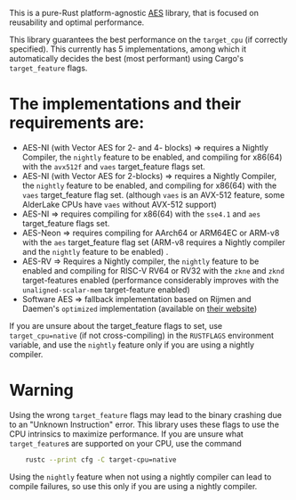 This is a pure-Rust platform-agnostic [AES](https://nvlpubs.nist.gov/nistpubs/FIPS/NIST.FIPS.197-upd1.pdf) library, that
is focused on reusability and optimal performance.

This library guarantees the best performance on the `target_cpu` (if correctly specified). This currently has 5
implementations, among which it automatically decides the best (most performant) using Cargo's `target_feature` flags.

# The implementations and their requirements are:

- AES-NI (with Vector AES for 2- and 4- blocks) => requires a Nightly Compiler, the `nightly` feature to be enabled, and
  compiling for x86(64) with the `avx512f` and `vaes` target_feature flags set.
- AES-NI (with Vector AES for 2-blocks) => requires a Nightly Compiler, the `nightly` feature to be enabled, and
  compiling for x86(64) with the `vaes` target_feature flag set. (although `vaes` is an AVX-512 feature, some AlderLake
  CPUs have `vaes` without AVX-512 support)
- AES-NI => requires compiling for x86(64) with the `sse4.1` and `aes` target_feature flags set.
- AES-Neon => requires compiling for AArch64 or ARM64EC or ARM-v8 with the `aes` target_feature flag set (ARM-v8
  requires a Nightly compiler and the `nightly` feature to be enabled) .
- AES-RV => Requires a Nightly compiler, the `nightly` feature to be enabled and compiling for RISC-V RV64 or RV32 with
  the `zkne` and `zknd` target-features enabled (performance considerably improves with the `unaligned-scalar-mem`
  target-feature enabled)
- Software AES => fallback implementation based on Rijmen and Daemen's `optimized` implementation (available
  on [their website](https://web.archive.org/web/20050828204927/http://www.iaik.tu-graz.ac.at/research/krypto/AES/old/%7Erijmen/rijndael/))

If you are unsure about the target_feature flags to set, use `target_cpu=native` (if not cross-compiling) in
the `RUSTFLAGS` environment variable, and use the `nightly` feature only if you are using a nightly compiler.

# Warning

Using the wrong `target_feature` flags may lead to the binary crashing due to an "Unknown Instruction" error. This
library uses these flags to use the CPU intrinsics to maximize performance. If you are unsure what `target_feature`s are
supported on your CPU, use the command

````bash
    rustc --print cfg -C target-cpu=native
````

Using the `nightly` feature when not using a nightly compiler can lead to compile failures, so use this only if you
are using a nightly compiler.
